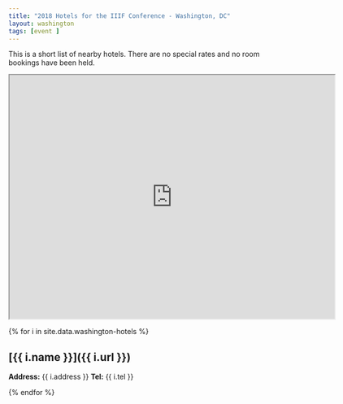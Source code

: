 ```yaml
---
title: "2018 Hotels for the IIIF Conference - Washington, DC"
layout: washington
tags: [event ]
---
```

This is a short list of nearby hotels. There are no special rates and no room bookings have been held.

<iframe src="https://www.google.com/maps/d/u/0/embed?mid=1E41BkdgtTTLMvvApZAVITXWj-2fE7oTk" width="640" height="480"></iframe>

{% for i in site.data.washington-hotels %}
## [{{ i.name }}]({{ i.url }})
**Address:** {{ i.address }}
**Tel:** {{ i.tel }}

{% endfor %}
